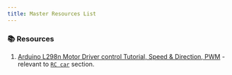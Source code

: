 ```yaml
---
title: Master Resources List
---
```


### 📚 Resources
1. [Arduino L298n Motor Driver control Tutorial, Speed & Direction, PWM](https://www.electroniclinic.com/arduino-l298n-motor-driver-control-tutorial-speed-direction-pwm/) - relevant to [`RC car`](./Projects/rccar.md) section.